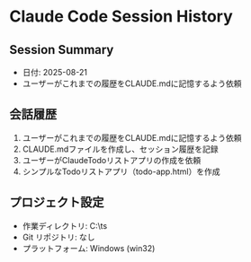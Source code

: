 # Claude Code Session History

## Session Summary
- 日付: 2025-08-21
- ユーザーがこれまでの履歴をCLAUDE.mdに記憶するよう依頼

## 会話履歴
1. ユーザーがこれまでの履歴をCLAUDE.mdに記憶するよう依頼
2. CLAUDE.mdファイルを作成し、セッション履歴を記録
3. ユーザーがClaudeTodoリストアプリの作成を依頼
4. シンプルなTodoリストアプリ（todo-app.html）を作成

## プロジェクト設定
- 作業ディレクトリ: C:\ts
- Git リポジトリ: なし
- プラットフォーム: Windows (win32)